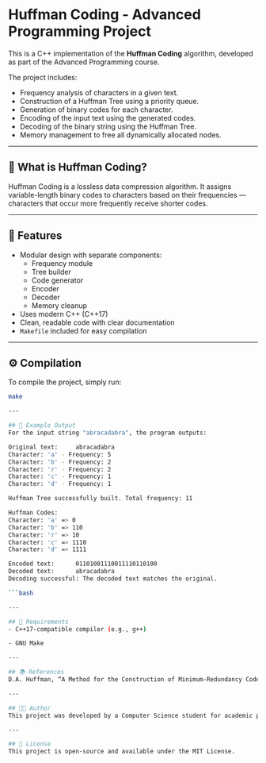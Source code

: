 # Huffman Coding - Advanced Programming Project

This is a C++ implementation of the **Huffman Coding** algorithm, developed as part of the Advanced Programming course.

The project includes:

- Frequency analysis of characters in a given text.
- Construction of a Huffman Tree using a priority queue.
- Generation of binary codes for each character.
- Encoding of the input text using the generated codes.
- Decoding of the binary string using the Huffman Tree.
- Memory management to free all dynamically allocated nodes.

---

## 🧠 What is Huffman Coding?

Huffman Coding is a lossless data compression algorithm. It assigns variable-length binary codes to characters based on their frequencies — characters that occur more frequently receive shorter codes.

---

## 🚀 Features

- Modular design with separate components:
  - Frequency module
  - Tree builder
  - Code generator
  - Encoder
  - Decoder
  - Memory cleanup
- Uses modern C++ (C++17)
- Clean, readable code with clear documentation
- `Makefile` included for easy compilation

---

## ⚙️ Compilation

To compile the project, simply run:

```bash
make

---

## 🧪 Example Output
For the input string "abracadabra", the program outputs:

Original text:     abracadabra
Character: 'a' - Frequency: 5
Character: 'b' - Frequency: 2
Character: 'r' - Frequency: 2
Character: 'c' - Frequency: 1
Character: 'd' - Frequency: 1

Huffman Tree successfully built. Total frequency: 11

Huffman Codes:
Character: 'a' => 0
Character: 'b' => 110
Character: 'r' => 10
Character: 'c' => 1110
Character: 'd' => 1111

Encoded text:      01101001110011110110100
Decoded text:      abracadabra
Decoding successful: The decoded text matches the original.

```bash

---

## 📌 Requirements
- C++17-compatible compiler (e.g., g++)

- GNU Make

---

## 📚 References
D.A. Huffman, “A Method for the Construction of Minimum-Redundancy Codes,” Proceedings of the IRE, 1952.

---

## 👨‍💻 Author
This project was developed by a Computer Science student for academic purposes.

---

## 📝 License
This project is open-source and available under the MIT License.
